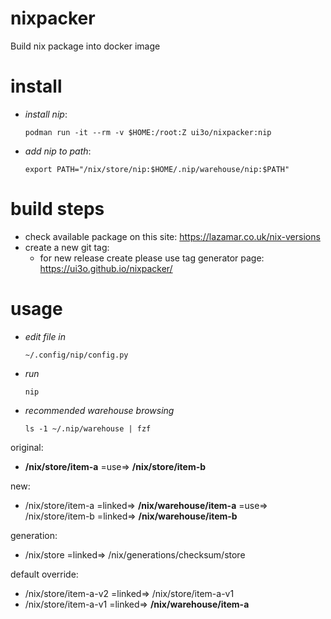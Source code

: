 # nixpacker
Build nix package into docker image

# install

* *install nip*: 
  ```
  podman run -it --rm -v $HOME:/root:Z ui3o/nixpacker:nip
  ```
* *add nip to path*: 
  ```
  export PATH="/nix/store/nip:$HOME/.nip/warehouse/nip:$PATH"
  ```


# build steps

* check available package on this site: https://lazamar.co.uk/nix-versions
* create a new git tag:
  * for new release create please use tag generator page: https://ui3o.github.io/nixpacker/

# usage

* *edit file in*
  ```
  ~/.config/nip/config.py
  ```
* *run* 
  ```
  nip
  ``` 
* *recommended warehouse browsing*
  ```
  ls -1 ~/.nip/warehouse | fzf
  ```

original:
 * **/nix/store/item-a** =use=> **/nix/store/item-b**

new: 
 * /nix/store/item-a =linked=> **/nix/warehouse/item-a** =use=> /nix/store/item-b =linked=> **/nix/warehouse/item-b**

generation: 
 * /nix/store =linked=> /nix/generations/checksum/store

default override:
 * /nix/store/item-a-v2 =linked=> /nix/store/item-a-v1
 * /nix/store/item-a-v1 =linked=> **/nix/warehouse/item-a**





